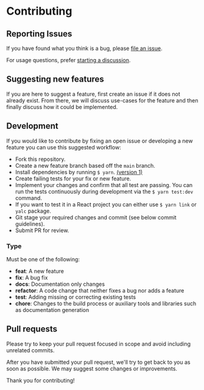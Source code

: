 # Contributing

## Reporting Issues

If you have found what you think is a bug, please [file an issue](https://github.com/pmndrs/jotai/issues/new).

For usage questions, prefer [starting a discussion](https://github.com/pmndrs/jotai/discussions/new).

## Suggesting new features

If you are here to suggest a feature, first create an issue if it does not already exist. From there, we will discuss use-cases for the feature and then finally discuss how it could be implemented.

## Development

If you would like to contribute by fixing an open issue or developing a new feature you can use this suggested workflow:

- Fork this repository.
- Create a new feature branch based off the `main` branch.
- Install dependencies by running `$ yarn`. [(version 1)](https://classic.yarnpkg.com/lang/en/docs/install)
- Create failing tests for your fix or new feature.
- Implement your changes and confirm that all test are passing. You can run the tests continuously during development via the `$ yarn test:dev` command.
- If you want to test it in a React project you can either use `$ yarn link` or `yalc` package.
- Git stage your required changes and commit (see below commit guidelines).
- Submit PR for review.

### Type

Must be one of the following:

- **feat**: A new feature
- **fix**: A bug fix
- **docs**: Documentation only changes
- **refactor**: A code change that neither fixes a bug nor adds a feature
- **test**: Adding missing or correcting existing tests
- **chore**: Changes to the build process or auxiliary tools and libraries such as documentation
  generation

## Pull requests

Please try to keep your pull request focused in scope and avoid including unrelated commits.

After you have submitted your pull request, we'll try to get back to you as soon as possible. We may suggest some changes or improvements.

Thank you for contributing!
